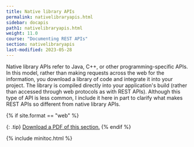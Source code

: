 ```yaml
---
title: Native library APIs
permalink: nativelibraryapis.html
sidebar: docapis
path1: nativelibraryapis.html
weight: 11.0
course: "Documenting REST APIs"
section: nativelibraryapis
last-modified: 2023-05-28
---
```


Native library APIs refer to Java, C++, or other programming-specific APIs. In this model, rather than making requests across the web for the information, you download a library of code and integrate it into your project. The library is compiled directly into your application's build (rather than accessed through web protocols as with REST APIs). Although this type of API is less common, I include it here in part to clarify what makes REST APIs so different from native library APIs.

{% if site.format == "web" %}

{: .tip}
<a class="noCrossRef" href="https://s3.us-west-1.wasabisys.com/learnapidoc-outputs/docapis_twelve.pdf"><i class="fa fa-file-pdf-o"></i> Download a PDF of this section.</a>
{% endif %}

{% include minitoc.html %}
